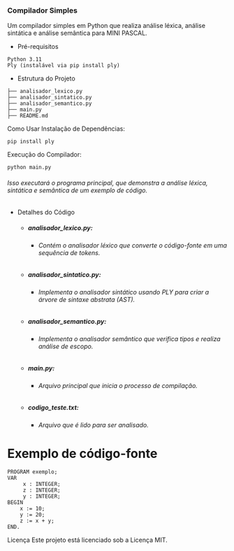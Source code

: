 ### Compilador Simples
Um compilador simples em Python que realiza análise léxica, análise sintática e análise semântica para MINI PASCAL.

* Pré-requisitos
``` 
Python 3.11
Ply (instalável via pip install ply)
```
* Estrutura do Projeto
``` 
├── analisador_lexico.py
├── analisador_sintatico.py
├── analisador_semantico.py
├── main.py
├── README.md
```
Como Usar
Instalação de Dependências:
```
pip install ply
```
Execução do Compilador:

```
python main.py
```
###### Isso executará o programa principal, que demonstra a análise léxica, sintática e semântica de um exemplo de código.

* Detalhes do Código
  - ##### analisador_lexico.py: 
    - ###### Contém o analisador léxico que converte o código-fonte em uma sequência de tokens.
  - ##### analisador_sintatico.py:
    - ###### Implementa o analisador sintático usando PLY para criar a árvore de sintaxe abstrata (AST).
  - ##### analisador_semantico.py:
    - ###### Implementa o analisador semântico que verifica tipos e realiza análise de escopo.
  - ##### main.py:
    - ###### Arquivo principal que inicia o processo de compilação.
  - ##### codigo_teste.txt:
    - ###### Arquivo que é lido para ser analisado. 
# Exemplo de código-fonte
```
PROGRAM exemplo;
VAR
     x : INTEGER;
     z : INTEGER;
     y : INTEGER;
BEGIN
    x := 10;
    y := 20;
    z := x + y;
END.

```
Licença
Este projeto está licenciado sob a Licença MIT.
